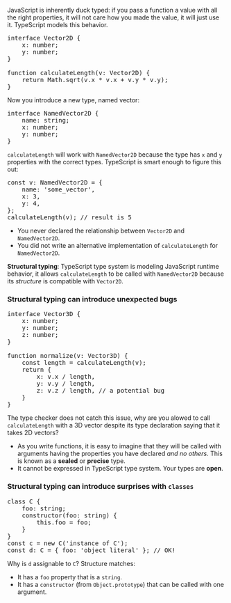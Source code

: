 JavaScript is inherently duck typed: if you pass a function a value with all the right properties, it will not care how you made the value, it will just use it. TypeScript models this behavior.

<pre>
interface Vector2D {
    x: number;
    y: number;
}

function calculateLength(v: Vector2D) {
    return Math.sqrt(v.x * v.x + v.y * v.y);
}
</pre>

Now you introduce a new type, named vector:
<pre>
interface NamedVector2D {
    name: string;
    x: number;
    y: number;
}
</pre>

`calculateLength` will work with `NamedVector2D` because the type has `x` and `y` properties with the correct types. TypeScript is smart enough to figure this out:

<pre>
const v: NamedVector2D = {
    name: 'some_vector',
    x: 3,
    y: 4,
};
calculateLength(v); // result is 5
</pre>

* You never declared the relationship between `Vector2D` and `NamedVector2D`.
* You did not write an alternative implementation of `calculateLength` for `NamedVector2D`.

**Structural typing**: TypeScript type system is modeling JavaScript runtime behavior, it allows `calculateLength` to be called with `NamedVector2D` because its *structure* is compatible with `Vector2D`.

### Structural typing can introduce unexpected bugs

<pre>
interface Vector3D {
    x: number;
    y: number;
    z: number;
}

function normalize(v: Vector3D) {
    const length = calculateLength(v);
    return {
        x: v.x / length,
        y: v.y / length,
        z: v.z / length, // a potential bug
    }
}
</pre>

The type checker does not catch this issue, why are you alowed to call `calculateLength` with a 3D vector despite its type declaration saying that it takes 2D vectors?
* As you write functions, it is easy to imagine that they will be called with arguments having the properties you have declared *and no others*. This is known as a **sealed** or **precise** type.
* It cannot be expressed in TypeScript type system. Your types are **open**.

### Structural typing can introduce surprises with `classes`

<pre>
class C {
    foo: string;
    constructor(foo: string) {
        this.foo = foo;
    }
}
const c = new C('instance of C');
const d: C = { foo: 'object literal' }; // OK!
</pre>

Why is `d` assignable to `C`? Structure matches:
* It has a `foo` property that is a `string`.
* It has a `constructor` (from `Object.prototype`) that can be called with one argument.
